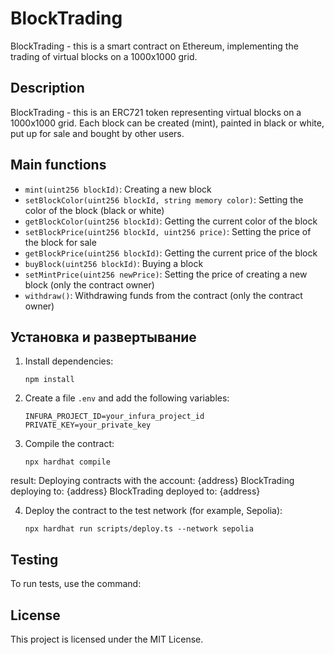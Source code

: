 # BlockTrading

BlockTrading - this is a smart contract on Ethereum, implementing the trading of virtual blocks on a 1000x1000 grid.

## Description

BlockTrading - this is an ERC721 token representing virtual blocks on a 1000x1000 grid. Each block can be created (mint), painted in black or white, put up for sale and bought by other users.

## Main functions

- `mint(uint256 blockId)`: Creating a new block
- `setBlockColor(uint256 blockId, string memory color)`: Setting the color of the block (black or white)
- `getBlockColor(uint256 blockId)`: Getting the current color of the block
- `setBlockPrice(uint256 blockId, uint256 price)`: Setting the price of the block for sale
- `getBlockPrice(uint256 blockId)`: Getting the current price of the block
- `buyBlock(uint256 blockId)`: Buying a block
- `setMintPrice(uint256 newPrice)`: Setting the price of creating a new block (only the contract owner)
- `withdraw()`: Withdrawing funds from the contract (only the contract owner)

## Установка и развертывание

1. Install dependencies:
   ```
   npm install
   ```

2. Create a file `.env` and add the following variables:
   ```
   INFURA_PROJECT_ID=your_infura_project_id
   PRIVATE_KEY=your_private_key
   ```

3. Compile the contract:
   ```
   npx hardhat compile
   ```

result:
   Deploying contracts with the account: {address}
   BlockTrading deploying to: {address}
   BlockTrading deployed to: {address}

4. Deploy the contract to the test network (for example, Sepolia):
   ```
   npx hardhat run scripts/deploy.ts --network sepolia
   ```

## Testing

To run tests, use the command:

## License

This project is licensed under the MIT License.
